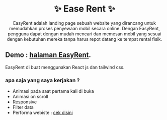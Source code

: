 <h1 align="center">✨ Ease Rent ✨</h1>

<p align="center">EasyRent adalah landing page sebuah website yang dirancang untuk memudahkan proses penyewaan mobil secara online. Dengan EasyRent, pengguna dapat dengan mudah mencari dan memesan mobil yang sesuai dengan kebutuhan mereka tanpa harus repot datang ke tempat rental fisik.</p>

## Demo : [halaman EasyRent](https://rent-mir.vercel.app/).

EasyRent di buat menggunakan React js dan tailwind css.

### apa saja yang saya kerjakan ?
- Animasi pada saat pertama kali di buka
- Animasi on scroll
- Responsive
- Filter data
- Performa webiste : [cek disini](https://pagespeed.web.dev/analysis/https-rent-mir-vercel-app/up5upkyroh?form_factor=mobile)
